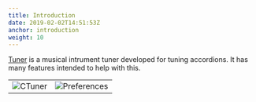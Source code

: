 ```yaml
---
title: Introduction
date: 2019-02-02T14:51:53Z
anchor: introduction
weight: 10
---
```


[Tuner][1] is a musical intrument tuner developed for tuning
accordions. It has many features intended to help with this.

|   |   |
| --- | --- |
|![CTuner][2]| ![Preferences][3]|

 [1]: https://github.com/billthefarmer/ctuner
 [2]: images/Tuner-swift.png
 [3]: images/Tuner-preferences.png
